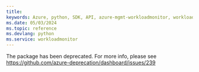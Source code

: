 ```yaml
---
title: 
keywords: Azure, python, SDK, API, azure-mgmt-workloadmonitor, workloadmonitor
ms.date: 05/03/2024
ms.topic: reference
ms.devlang: python
ms.service: workloadmonitor
---
```

The package has been deprecated. For more info, please see https://github.com/azure-deprecation/dashboard/issues/239

